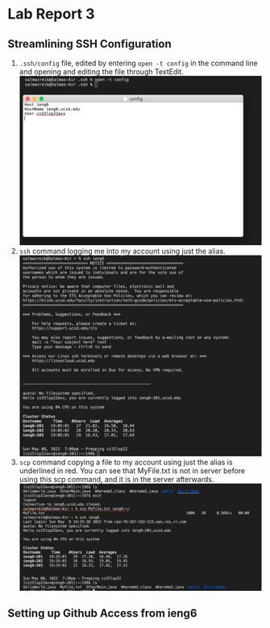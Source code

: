 # Lab Report 3

## Streamlining SSH Configuration
1. `.ssh/config` file, edited by entering `open -t config` in the command line and opening and editing the file through TextEdit.
![Image](sshconfig.png)
2. `ssh` command logging me into my account using just the alias.
![Image](alias.png)
3. `scp` command copying a file to my account using just the
alias is underlined in red. You can see that MyFile.txt is not in server before using this scp command, and it is in the server afterwards.
![Image](scpalias.png)

## Setting up Github Access from ieng6